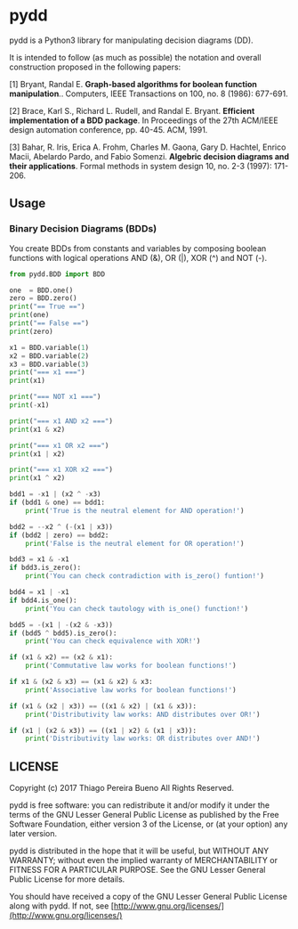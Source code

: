 # pydd

pydd is a Python3 library for manipulating decision diagrams (DD).

It is intended to follow (as much as possible) the notation and overall construction proposed in the following papers:

\[1\] Bryant, Randal E. **Graph-based algorithms for boolean function manipulation**.. Computers, IEEE Transactions on 100, no. 8 (1986): 677-691.

\[2\] Brace, Karl S., Richard L. Rudell, and Randal E. Bryant. **Efficient implementation of a BDD package**. In Proceedings of the 27th ACM/IEEE design automation conference, pp. 40-45. ACM, 1991.

\[3\] Bahar, R. Iris, Erica A. Frohm, Charles M. Gaona, Gary D. Hachtel, Enrico Macii, Abelardo Pardo, and Fabio Somenzi. **Algebric decision diagrams and their applications**. Formal methods in system design 10, no. 2-3 (1997): 171-206.

## Usage

### Binary Decision Diagrams (BDDs)

You create BDDs from constants and variables by composing boolean functions
with logical operations AND (&), OR (|), XOR (^) and NOT (-).

```python
from pydd.BDD import BDD

one  = BDD.one()
zero = BDD.zero()
print("== True ==")
print(one)
print("== False ==")
print(zero)

x1 = BDD.variable(1)
x2 = BDD.variable(2)
x3 = BDD.variable(3)
print("=== x1 ===")
print(x1)

print("=== NOT x1 ===")
print(-x1)

print("=== x1 AND x2 ===")
print(x1 & x2)

print("=== x1 OR x2 ===")
print(x1 | x2)

print("=== x1 XOR x2 ===")
print(x1 ^ x2)

bdd1 = -x1 | (x2 ^ -x3)
if (bdd1 & one) == bdd1:
	print('True is the neutral element for AND operation!')

bdd2 = --x2 ^ (-(x1 | x3))
if (bdd2 | zero) == bdd2:
	print('False is the neutral element for OR operation!')

bdd3 = x1 & -x1
if bdd3.is_zero():
	print('You can check contradiction with is_zero() funtion!')

bdd4 = x1 | -x1
if bdd4.is_one():
	print('You can check tautology with is_one() function!')

bdd5 = -(x1 | -(x2 & -x3))
if (bdd5 ^ bdd5).is_zero():
	print('You can check equivalence with XOR!')

if (x1 & x2) == (x2 & x1):
	print('Commutative law works for boolean functions!')

if x1 & (x2 & x3) == (x1 & x2) & x3:
	print('Associative law works for boolean functions!')

if (x1 & (x2 | x3)) == ((x1 & x2) | (x1 & x3)):
	print('Distributivity law works: AND distributes over OR!')

if (x1 | (x2 & x3)) == ((x1 | x2) & (x1 | x3)):
	print('Distributivity law works: OR distributes over AND!')
```

## LICENSE

Copyright (c) 2017 Thiago Pereira Bueno All Rights Reserved.

pydd is free software: you can redistribute it and/or modify it under the terms of the GNU 	Lesser General Public License as published by the Free Software Foundation, either version 3 of the License, or (at your option) any later version.

pydd is distributed in the hope that it will be useful, but WITHOUT ANY WARRANTY; without even the implied warranty of MERCHANTABILITY or FITNESS FOR A PARTICULAR PURPOSE. See the GNU Lesser General Public License for more details.

You should have received a copy of the GNU Lesser General Public License along with pydd. If not, see [http://www.gnu.org/licenses/](http://www.gnu.org/licenses/)
